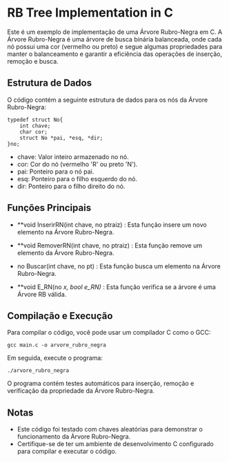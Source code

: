 <h1>RB Tree Implementation in C</h1>

Este é um exemplo de implementação de uma Árvore Rubro-Negra em C. A Árvore Rubro-Negra é uma árvore de busca binária balanceada, onde cada nó possui uma cor (vermelho ou preto) e segue algumas propriedades para manter o balanceamento e garantir a eficiência das operações de inserção, remoção e busca.

<h2>Estrutura de Dados</h2>

O código contém a seguinte estrutura de dados para os nós da Árvore Rubro-Negra:
```
typedef struct No{
    int chave;
    char cor;
    struct No *pai, *esq, *dir;
}no;
```

- chave: Valor inteiro armazenado no nó.
- cor: Cor do nó (vermelho 'R' ou preto 'N').
- pai: Ponteiro para o nó pai.
- esq: Ponteiro para o filho esquerdo do nó.
- dir: Ponteiro para o filho direito do nó.

<h2>Funções Principais</h2>

- **void InserirRN(int chave, no ptraiz) :
Esta função insere um novo elemento na Árvore Rubro-Negra.

- **void RemoverRN(int chave, no ptraiz) :
Esta função remove um elemento da Árvore Rubro-Negra.

- no Buscar(int chave, no pt) :
Esta função busca um elemento na Árvore Rubro-Negra.

- **void E_RN(no *x, bool *e_RN)** :
Esta função verifica se a árvore é uma Árvore RB válida.

<h2>Compilação e Execução</h2>

Para compilar o código, você pode usar um compilador C como o GCC:
```
gcc main.c -o arvore_rubro_negra
```

Em seguida, execute o programa:
```
./arvore_rubro_negra
```
O programa contém testes automáticos para inserção, remoção e verificação da propriedade da Árvore Rubro-Negra.

<h2>Notas</h2>

- Este código foi testado com chaves aleatórias para demonstrar o funcionamento da Árvore Rubro-Negra.
- Certifique-se de ter um ambiente de desenvolvimento C configurado para compilar e executar o código.
